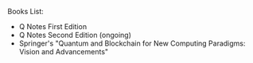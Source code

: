 Books List:

- Q Notes First Edition
- Q Notes Second Edition (ongoing)
- Springer's "Quantum and Blockchain for New Computing Paradigms: Vision and Advancements"
